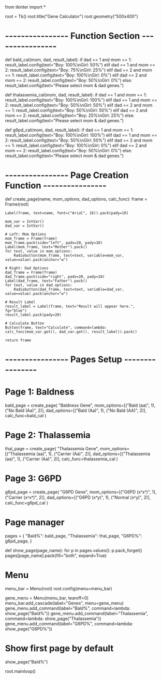 from tkinter import *

root = Tk()
root.title("Gene Calculator")
root.geometry("500x400")

# ---------------- Function Section ---------------- #
def bald_cal(mom, dad, result_label):
    if dad == 1 and mom == 1:
        result_label.config(text="Boy: 100%\nGirl: 50%")
    elif dad == 1 and mom == 2:
        result_label.config(text="Boy: 75%\nGirl: 25%")
    elif dad == 2 and mom == 1:
        result_label.config(text="Boy: 100%\nGirl: 0%")
    elif dad == 2 and mom == 2:
        result_label.config(text="Boy: 50%\nGirl: 0%")
    else:
        result_label.config(text="Please select mom & dad genes.")

def thalassemia_cal(mom, dad, result_label):
    if dad == 1 and mom == 1:
        result_label.config(text="Boy: 100%\nGirl: 100%")
    elif dad == 1 and mom == 2:
        result_label.config(text="Boy: 50%\nGirl: 50%")
    elif dad == 2 and mom == 1:
        result_label.config(text="Boy: 50%\nGirl: 50%")
    elif dad == 2 and mom == 2:
        result_label.config(text="Boy: 25%\nGirl: 25%")
    else:
        result_label.config(text="Please select mom & dad genes.")

def g6pd_cal(mom, dad, result_label):
    if dad == 1 and mom == 1:
        result_label.config(text="Boy: 100%\nGirl: 100%")
    elif dad == 1 and mom == 2:
        result_label.config(text="Boy: 50%\nGirl: 50%")
    elif dad == 2 and mom == 1:
        result_label.config(text="Boy: 100%\nGirl: 0%")
    elif dad == 2 and mom == 2:
        result_label.config(text="Boy: 50%\nGirl: 0%")
    else:
        result_label.config(text="Please select mom & dad genes.")

# ---------------- Page Creation Function ---------------- #
def create_page(name, mom_options, dad_options, calc_func):
    frame = Frame(root)

    Label(frame, text=name, font=("Arial", 16)).pack(pady=10)

    mom_var = IntVar()
    dad_var = IntVar()

    # Left: Mom Options
    mom_frame = Frame(frame)
    mom_frame.pack(side="left", padx=20, pady=10)
    Label(mom_frame, text="Mother").pack()
    for text, value in mom_options:
        Radiobutton(mom_frame, text=text, variable=mom_var, value=value).pack(anchor="w")

    # Right: Dad Options
    dad_frame = Frame(frame)
    dad_frame.pack(side="right", padx=20, pady=10)
    Label(dad_frame, text="Father").pack()
    for text, value in dad_options:
        Radiobutton(dad_frame, text=text, variable=dad_var, value=value).pack(anchor="w")

    # Result Label
    result_label = Label(frame, text="Result will appear here.", fg="blue")
    result_label.pack(pady=20)

    # Calculate Button
    Button(frame, text="Calculate", command=lambda: calc_func(mom_var.get(), dad_var.get(), result_label)).pack()

    return frame

# ---------------- Pages Setup ---------------- #

# Page 1: Baldness
bald_page = create_page(
    "Baldness Gene",
    mom_options=[("Bald (aa)", 1), ("No Bald (Aa)", 2)],
    dad_options=[("Bald (Aa)", 1), ("No Bald (AA)", 2)],
    calc_func=bald_cal
)

# Page 2: Thalassemia
thal_page = create_page(
    "Thalassemia Gene",
    mom_options=[("Thalassemia (aa)", 1), ("Carrier (Aa)", 2)],
    dad_options=[("Thalassemia (aa)", 1), ("Carrier (Aa)", 2)],
    calc_func=thalassemia_cal
)

# Page 3: G6PD
g6pd_page = create_page(
    "G6PD Gene",
    mom_options=[("G6PD (xᵃxᵃ)", 1), ("Carrier (xᴬxᵃ)", 2)],
    dad_options=[("G6PD (xᵃy)", 1), ("Normal (xᴬy)", 2)],
    calc_func=g6pd_cal
)

# Page manager
pages = {
    "Bald%": bald_page,
    "Thalassemia": thal_page,
    "G6PD%": g6pd_page,
}

def show_page(page_name):
    for p in pages.values():
        p.pack_forget()
    pages[page_name].pack(fill="both", expand=True)

# Menu
menu_bar = Menu(root)
root.config(menu=menu_bar)

gene_menu = Menu(menu_bar, tearoff=0)
menu_bar.add_cascade(label="Genes", menu=gene_menu)
gene_menu.add_command(label="Bald%", command=lambda: show_page("Bald%"))
gene_menu.add_command(label="Thalassemia", command=lambda: show_page("Thalassemia"))
gene_menu.add_command(label="G6PD%", command=lambda: show_page("G6PD%"))

# Show first page by default
show_page("Bald%")

root.mainloop()
